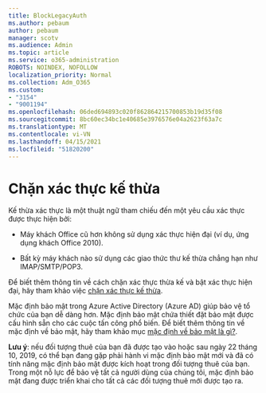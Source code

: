 ```yaml
---
title: BlockLegacyAuth
ms.author: pebaum
author: pebaum
manager: scotv
ms.audience: Admin
ms.topic: article
ms.service: o365-administration
ROBOTS: NOINDEX, NOFOLLOW
localization_priority: Normal
ms.collection: Adm_O365
ms.custom:
- "3154"
- "9001194"
ms.openlocfilehash: 06ded694893c020f862864215700853b19d35f08
ms.sourcegitcommit: 8bc60ec34bc1e40685e3976576e04a2623f63a7c
ms.translationtype: MT
ms.contentlocale: vi-VN
ms.lasthandoff: 04/15/2021
ms.locfileid: "51820200"
---
```

# <a name="blocking-legacy-authentication"></a>Chặn xác thực kế thừa

Kế thừa xác thực là một thuật ngữ tham chiếu đến một yêu cầu xác thực được thực hiện bởi:

- Máy khách Office cũ hơn không sử dụng xác thực hiện đại (ví dụ, ứng dụng khách Office 2010).

- Bất kỳ máy khách nào sử dụng các giao thức thư kế thừa chẳng hạn như IMAP/SMTP/POP3.

Để biết thêm thông tin về cách chặn xác thực thừa kế và bật xác thực hiện đại, hãy tham khảo việc [chặn xác thực kế thừa](https://docs.microsoft.com/azure/active-directory/conditional-access/concept-conditional-access-block-legacy-authentication).

Mặc định bảo mật trong Azure Active Directory (Azure AD) giúp bảo vệ tổ chức của bạn dễ dàng hơn. Mặc định bảo mật chứa thiết đặt bảo mật được cấu hình sẵn cho các cuộc tấn công phổ biến.
Để biết thêm thông tin về mặc định về bảo mật, hãy tham khảo mục [mặc định về bảo mật là gì?](https://docs.microsoft.com/azure/active-directory/fundamentals/concept-fundamentals-security-defaults). 

**Lưu ý**: nếu đối tượng thuê của bạn đã được tạo vào hoặc sau ngày 22 tháng 10, 2019, có thể bạn đang gặp phải hành vi mặc định bảo mật mới và đã có tính năng mặc định bảo mật được kích hoạt trong đối tượng thuê của bạn.  Trong một nỗ lực để bảo vệ tất cả người dùng của chúng tôi, mặc định bảo mật đang được triển khai cho tất cả các đối tượng thuê mới được tạo ra.
